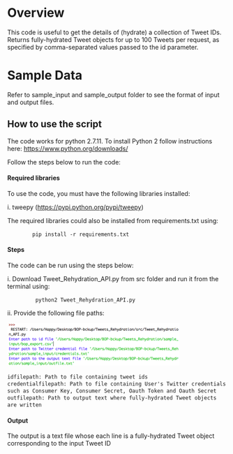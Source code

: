 # Overview

This code is useful to get the details of (hydrate) a collection of Tweet IDs. Returns fully-hydrated Tweet objects for up to 100 Tweets per request, as specified by comma-separated values passed to the id parameter. 

# Sample Data

 Refer to sample_input and sample_output folder to see the format of input and output files. 

## How to use the script

The code works for python 2.7.11. To install Python 2 follow instructions here: https://www.python.org/downloads/

Follow the steps below to run the code:

#### Required libraries

To use the code, you must have the following libraries installed:

i. tweepy (https://pypi.python.org/pypi/tweepy)

The required libraries could also be installed from requirements.txt using:

            pip install -r requirements.txt

#### Steps

The code can be run using the steps below:

i. Download Tweet_Rehydration_API.py from src folder and run it from the terminal using:

             python2 Tweet_Rehydration_API.py
             
ii. Provide the following file paths:

![Alt text](https://github.com/dkakkar/Twitter_Rehydration/blob/master/screenshot.png "Optional title")

    idfilepath: Path to file containing tweet ids
    credentialfilepath: Path to file containing User's Twitter credentials such as Consumer Key, Consumer Secret, Oauth Token and Oauth Secret
    outfilepath: Path to output text where fully-hydrated Tweet objects are written

#### Output

The output is a text file whose each line is a fully-hydrated Tweet object corresponding to the input Tweet ID 



